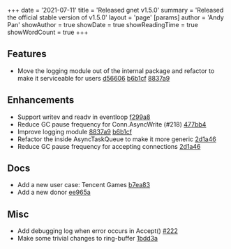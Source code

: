 +++
date = '2021-07-11'
title = 'Released gnet v1.5.0'
summary = 'Released the official stable version of v1.5.0'
layout = 'page'
[params]
  author = 'Andy Pan'
showAuthor = true
showDate = true
showReadingTime = true
showWordCount = true
+++

## Features

- Move the logging module out of the internal package and refactor to make it serviceable for users [d56606](https://github.com/panjf2000/gnet/commit/d566061586adfda7efbf58feec0bd8ebf7534479) [b6b1cf](https://github.com/panjf2000/gnet/commit/b6b1cfb53400540000efb0f858d001437bc3d4f9) [8837a9](https://github.com/panjf2000/gnet/commit/8837a92308f41805d38a2377da32530c6c79646d)

## Enhancements

- Support writev and readv in eventloop [f299a8](https://github.com/panjf2000/gnet/commit/f299a8e39a1d5601afc3ddca6eec149e6aa3cf7b)
- Reduce GC pause frequency for Conn.AsyncWrite (#218) [477bb4](https://github.com/panjf2000/gnet/commit/477bb4fe46c38accf993fb11a9ba816bfa9fdc0b)
- Improve logging module [8837a9](https://github.com/panjf2000/gnet/commit/8837a92308f41805d38a2377da32530c6c79646d) [b6b1cf](https://github.com/panjf2000/gnet/commit/b6b1cfb53400540000efb0f858d001437bc3d4f9)
- Refactor the inside AsyncTaskQueue to make it more generic [2d1a46](https://github.com/panjf2000/gnet/commit/2d1a4639d18dbd8faeb43649a3e4859378cc95e6)
- Reduce GC pause frequency for accepting connections [2d1a46](https://github.com/panjf2000/gnet/commit/2d1a4639d18dbd8faeb43649a3e4859378cc95e6)

## Docs

- Add a new user case: Tencent Games [b7ea83](https://github.com/panjf2000/gnet/commit/b7ea839d959face861aca90ea493e5d3f8dfb205)
- Add a new donor [ee965a](https://github.com/panjf2000/gnet/commit/ee965a1453d07300bf14749ea874a5d06ffc660e)

## Misc

- Add debugging log when error occurs in Accept() [#222](https://github.com/panjf2000/gnet/pull/222)
- Make some trivial changes to ring-buffer [1bdd3a](https://github.com/panjf2000/gnet/commit/1bdd3aa77da3827268e1145a07443460e1f01bd5)